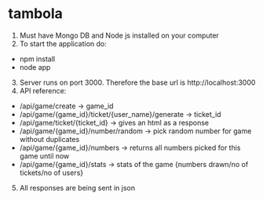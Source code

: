 # tambola
1. Must have Mongo DB and Node js installed on your computer
2. To start the application do:
- npm install
- node app
3. Server runs on port 3000. Therefore the base url is http://localhost:3000
4. API reference:
- /api/game/create -> game_id
- /api/game/{game_id}/ticket/{user_name}/generate -> ticket_id
- /api/game/ticket/{ticket_id} -> gives an html as a response
- /api/game/{game_id}/number/random -> pick random number for game without duplicates
- /api/game/{game_id}/numbers -> returns all numbers picked for this game until now
- /api/game/{game_id}/stats -> stats of the game {numbers drawn/no of tickets/no of users}
5. All responses are being sent in json

